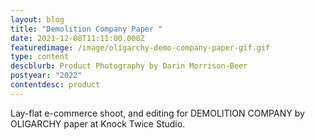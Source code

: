 ```yaml
---
layout: blog
title: "Demolition Company Paper "
date: 2021-12-08T11:11:00.000Z
featuredimage: /image/oligarchy-demo-company-paper-gif.gif
type: content
descblurb: Product Photography by Darin Morrison-Beer
postyear: "2022"
contentdesc: product
---
```

Lay-flat e-commerce shoot, and editing for DEMOLITION COMPANY by OLIGARCHY paper at Knock Twice Studio.

